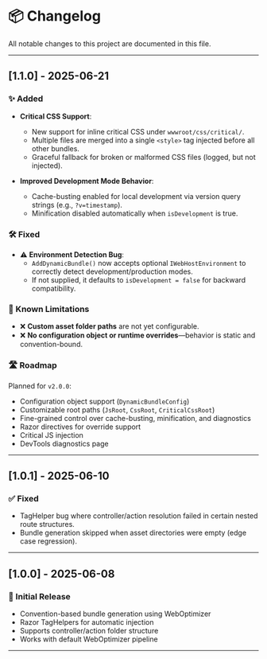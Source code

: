 # 📦 Changelog

All notable changes to this project are documented in this file.

---

## [1.1.0] - 2025-06-21

### ✨ Added

- **Critical CSS Support**:
  - New support for inline critical CSS under `wwwroot/css/critical/`.
  - Multiple files are merged into a single `<style>` tag injected before all other bundles.
  - Graceful fallback for broken or malformed CSS files (logged, but not injected).

- **Improved Development Mode Behavior**:
  - Cache-busting enabled for local development via version query strings (e.g., `?v=timestamp`).
  - Minification disabled automatically when `isDevelopment` is true.

### 🛠 Fixed

- ⚠️ **Environment Detection Bug**:
  - `AddDynamicBundle()` now accepts optional `IWebHostEnvironment` to correctly detect development/production modes.
  - If not supplied, it defaults to `isDevelopment = false` for backward compatibility.

### 📌 Known Limitations

- ❌ **Custom asset folder paths** are not yet configurable.
- ❌ **No configuration object or runtime overrides**—behavior is static and convention-bound.

### 🛣 Roadmap

Planned for `v2.0.0`:

- Configuration object support (`DynamicBundleConfig`)
- Customizable root paths (`JsRoot`, `CssRoot`, `CriticalCssRoot`)
- Fine-grained control over cache-busting, minification, and diagnostics
- Razor directives for override support
- Critical JS injection
- DevTools diagnostics page

---

## [1.0.1] - 2025-06-10

### ✅ Fixed

- TagHelper bug where controller/action resolution failed in certain nested route structures.
- Bundle generation skipped when asset directories were empty (edge case regression).

---

## [1.0.0] - 2025-06-08

### 🎉 Initial Release

- Convention-based bundle generation using WebOptimizer
- Razor TagHelpers for automatic injection
- Supports controller/action folder structure
- Works with default WebOptimizer pipeline

---
